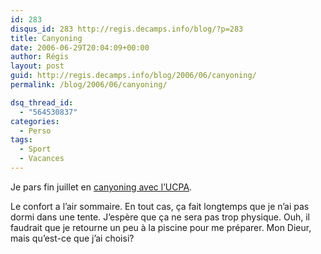 ```yaml
---
id: 283
disqus_id: 283 http://regis.decamps.info/blog/?p=283
title: Canyoning
date: 2006-06-29T20:04:09+00:00
author: Régis
layout: post
guid: http://regis.decamps.info/blog/2006/06/canyoning/
permalink: /blog/2006/06/canyoning/

dsq_thread_id:
  - "564530837"
categories:
  - Perso
tags:
  - Sport
  - Vacances
---
```

Je pars fin juillet en [canyoning avec l’UCPA](http://www.ucpa-vacances.com/programme.aspx?univers=1&programme=SEABIEM10&tri=&page=1).

Le confort a l’air sommaire. En tout cas, ça fait longtemps que je n’ai pas dormi dans une tente. J’espère que ça ne sera pas trop physique. Ouh, il faudrait que je retourne un peu à la piscine pour me préparer. Mon Dieur, mais qu’est-ce que j’ai choisi?
